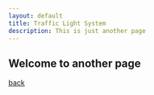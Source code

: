 ```yaml
---
layout: default
title: Traffic Light System
description: This is just another page
---
```


## Welcome to another page



[back](./)